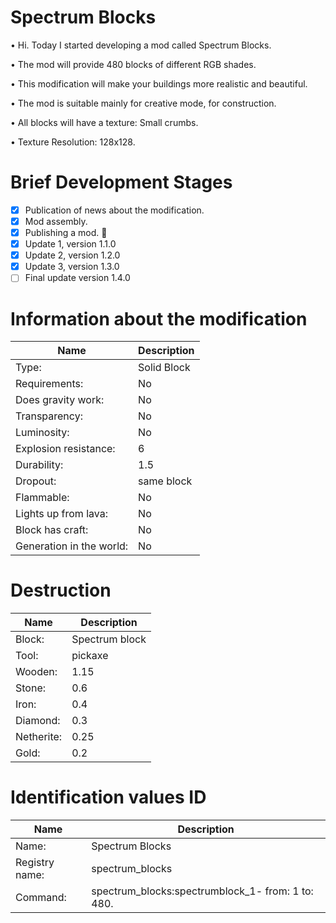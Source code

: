 # Spectrum Blocks

• Hi. Today I started developing a mod called Spectrum Blocks.

• The mod will provide 480 blocks of different RGB shades.

• This modification will make your buildings more realistic and beautiful.

• The mod is suitable mainly for creative mode, for construction.

• All blocks will have a texture: Small crumbs.

• Texture Resolution: 128x128.

# Brief Development Stages

- [x] Publication of news about the modification.
- [x] Mod assembly.
- [x] Publishing a mod. :tada:
- [X] Update 1, version 1.1.0
- [X] Update 2, version 1.2.0
- [X] Update 3, version 1.3.0
- [ ] Final update version 1.4.0

# Information about the modification

| Name | Description |
| --- | --- |
| Type: | Solid Block |
| Requirements: | No |
| Does gravity work: | No |
| Transparency: | No |
| Luminosity: | No |
| Explosion resistance: | 6 |
| Durability: | 1.5 |
| Dropout: | same block |
| Flammable: | No |
| Lights up from lava: | No |
| Block has craft: | No |
| Generation in the world: | No |

# Destruction

| Name | Description |
| --- | --- |
| Block: | Spectrum block |
| Tool: | pickaxe |
| Wooden: | 1.15 |
| Stone: | 0.6 |
| Iron: | 0.4 |
| Diamond: | 0.3 |
| Netherite: | 0.25 |
| Gold: | 0.2 |

# Identification values ID

| Name | Description |
| --- | --- |
| Name: | Spectrum Blocks |
| Registry name: | spectrum_blocks |
| Command: | spectrum_blocks:spectrumblock_1- from: 1 to: 480. |
